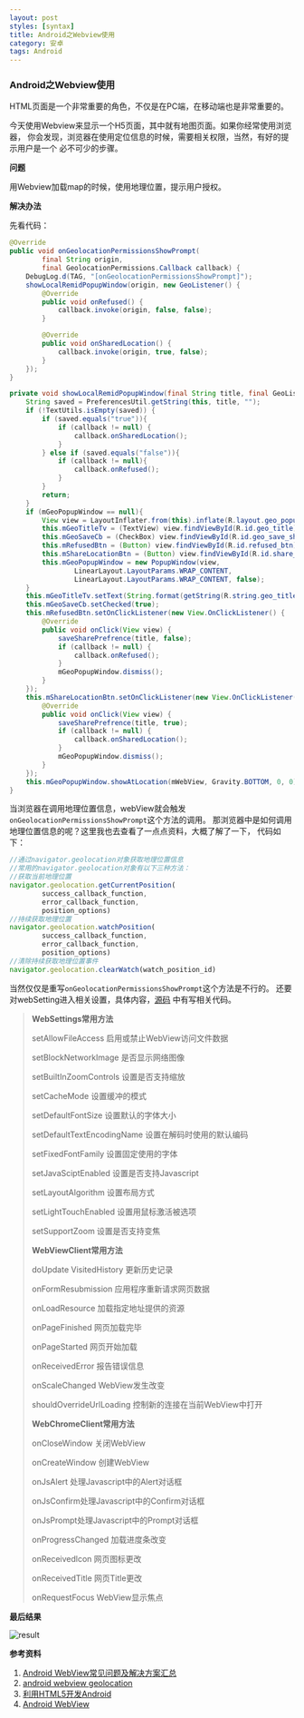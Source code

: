 ```yaml
---
layout: post
styles: [syntax]
title: Android之Webview使用
category: 安卓
tags: Android
---
```


### Android之Webview使用

HTML页面是一个非常重要的角色，不仅是在PC端，在移动端也是非常重要的。

今天使用Webview来显示一个H5页面，其中就有地图页面。如果你经常使用浏览器，
你会发现，浏览器在使用定位信息的时候，需要相关权限，当然，有好的提示用户是一个
必不可少的步骤。

**问题**

用Webview加载map的时候，使用地理位置，提示用户授权。

**解决办法**

先看代码：

```java
@Override
public void onGeolocationPermissionsShowPrompt(
        final String origin,
        final GeolocationPermissions.Callback callback) {
    DebugLog.d(TAG, "[onGeolocationPermissionsShowPrompt]");
    showLocalRemidPopupWindow(origin, new GeoListener() {
        @Override
        public void onRefused() {
            callback.invoke(origin, false, false);
        }

        @Override
        public void onSharedLocation() {
            callback.invoke(origin, true, false);
        }
    });
}

private void showLocalRemidPopupWindow(final String title, final GeoListener callback) {
    String saved = PreferencesUtil.getString(this, title, "");
    if (!TextUtils.isEmpty(saved)) {
        if (saved.equals("true")){
            if (callback != null) {
                callback.onSharedLocation();
            }
        } else if (saved.equals("false")){
            if (callback != null){
                callback.onRefused();
            }
        }
        return;
    }
    if (mGeoPopupWindow == null){
        View view = LayoutInflater.from(this).inflate(R.layout.geo_popup_window, null);
        this.mGeoTitleTv = (TextView) view.findViewById(R.id.geo_title);
        this.mGeoSaveCb = (CheckBox) view.findViewById(R.id.geo_save_share_preference);
        this.mRefusedBtn = (Button) view.findViewById(R.id.refused_btn);
        this.mShareLocationBtn = (Button) view.findViewById(R.id.share_btn);
        this.mGeoPopupWindow = new PopupWindow(view,
                LinearLayout.LayoutParams.WRAP_CONTENT,
                LinearLayout.LayoutParams.WRAP_CONTENT, false);
    }
    this.mGeoTitleTv.setText(String.format(getString(R.string.geo_title), title));
    this.mGeoSaveCb.setChecked(true);
    this.mRefusedBtn.setOnClickListener(new View.OnClickListener() {
        @Override
        public void onClick(View view) {
            saveSharePrefrence(title, false);
            if (callback != null) {
                callback.onRefused();
            }
            mGeoPopupWindow.dismiss();
        }
    });
    this.mShareLocationBtn.setOnClickListener(new View.OnClickListener() {
        @Override
        public void onClick(View view) {
            saveSharePrefrence(title, true);
            if (callback != null) {
                callback.onSharedLocation();
            }
            mGeoPopupWindow.dismiss();
        }
    });
    this.mGeoPopupWindow.showAtLocation(mWebView, Gravity.BOTTOM, 0, 0);
}
```

当浏览器在调用地理位置信息，webView就会触发`onGeolocationPermissionsShowPrompt`这个方法的调用。
那浏览器中是如何调用地理位置信息的呢？这里我也去查看了一点点资料，大概了解了一下，
代码如下：

```javascript
//通过navigator.geolocation对象获取地理位置信息
//常用的navigator.geolocation对象有以下三种方法：
//获取当前地理位置
navigator.geolocation.getCurrentPosition(
        success_callback_function,
        error_callback_function,
        position_options)
//持续获取地理位置
navigator.geolocation.watchPosition(
        success_callback_function,
        error_callback_function,
        position_options)
//清除持续获取地理位置事件
navigator.geolocation.clearWatch(watch_position_id)  
```

当然仅仅是重写`onGeolocationPermissionsShowPrompt`这个方法是不行的。
还要对webSetting进入相关设置，具体内容，[源码](https://github.com/Pinned/WebViewDemo)
中有写相关代码。

>**WebSettings常用方法**
>
>
>setAllowFileAccess 启用或禁止WebView访问文件数据
>
>setBlockNetworkImage 是否显示网络图像
>
>setBuiltInZoomControls 设置是否支持缩放
>
>setCacheMode 设置缓冲的模式
>
>setDefaultFontSize 设置默认的字体大小
>
>setDefaultTextEncodingName 设置在解码时使用的默认编码
>
>setFixedFontFamily 设置固定使用的字体
>
>setJavaSciptEnabled 设置是否支持Javascript
>
>setLayoutAlgorithm 设置布局方式
>
>setLightTouchEnabled 设置用鼠标激活被选项
>
>setSupportZoom 设置是否支持变焦
>
>**WebViewClient常用方法**
>
>
>doUpdate VisitedHistory 更新历史记录
>
>onFormResubmission 应用程序重新请求网页数据
>
>onLoadResource 加载指定地址提供的资源
>
>onPageFinished 网页加载完毕
>
>onPageStarted 网页开始加载
>
>onReceivedError 报告错误信息
>
>onScaleChanged WebView发生改变
>
>shouldOverrideUrlLoading 控制新的连接在当前WebView中打开
>
>**WebChromeClient常用方法**
>
>
>onCloseWindow 关闭WebView
>
>onCreateWindow 创建WebView
>
>onJsAlert 处理Javascript中的Alert对话框
>
>onJsConfirm处理Javascript中的Confirm对话框
>
>onJsPrompt处理Javascript中的Prompt对话框
>
>onProgressChanged 加载进度条改变
>
>onReceivedlcon 网页图标更改
>
>onReceivedTitle 网页Title更改
>
>onRequestFocus WebView显示焦点
>

**最后结果**

![result](../../../../assets/posts/img-2014-10-13/device-2014-10-13-200631.png)

**参考资料**

1. [Android WebView常见问题及解决方案汇总](http://blog.csdn.net/t12x3456/article/details/13769731)
2. [android webview geolocation](http://stackoverflow.com/questions/5329662/android-webview-geolocation)
3. [利用HTML5开发Android](http://blog.csdn.net/eagelangel/article/details/8807723)
4. [Android WebView](http://dev.wo.com.cn/docportal/doc_queryMdocDetail.action?mdoc.docindex=6130)
